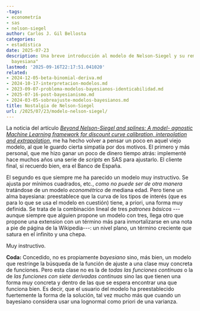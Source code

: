 ```yaml
---
-tags:
- econometría
- sas
- nelson-siegel
author: Carlos J. Gil Bellosta
categories:
- estadística
date: 2025-07-23
description: Una breve introducción al modelo de Nelson-Siegel y su remota "inspiración
  bayesiana"
lastmod: '2025-09-16T22:17:51.041020'
related:
- 2024-12-05-beta-binomial-deriva.md
- 2024-10-17-interpretacion-modelos.md
- 2023-09-07-problema-modelos-bayesianos-identicabilidad.md
- 2025-07-16-post-bayesianismo.md
- 2024-03-05-sobreajuste-modelos-bayesianos.md
title: Nostalgia de Nelson-Siegel
url: /2025/07/23/modelo-nelson-siegel/
---
```


La noticia del artículo [_Beyond Nelson-Siegel and splines: A model- agnostic Machine Learning framework for discount curve calibration, interpolation and extrapolation_](https://www.researchgate.net/publication/392507059_Beyond_Nelson-Siegel_and_splines_A_model-_agnostic_Machine_Learning_framework_for_discount_curve_calibration_interpolation_and_extrapolation), me ha hecho volver a pensar un poco en aquel viejo modelo, al que le guardo cierta simpatía por dos motivos. El primero y más personal, que me hizo ganar un poco de dinero tiempo atrás: implementé hace muchos años una serie de _scripts_ en SAS para ajustarlo. El cliente final, si recuerdo bien, era el Banco de España.

El segundo es que siempre me ha parecido un modelo muy instructivo. Se ajusta por mínimos cuadrados, etc., _como no puede ser de otra manera_ tratándose de un modelo _econométrico_ de mediana edad. Pero tiene un alma bayesiana: preestablece que la curva de los tipos de interés (que es para lo que se usa el modelo en cuestión) tiene, a priori, una forma muy definida. Se trata de la combinación lineal de tres _patrones básicos_ ---aunque siempre que alguien propone un modelo con tres, llega otro que propone una extension con un término más para inmortalizarse en una nota a pie de página de la Wikipedia---: un nivel plano, un término creciente que satura en el infinito y una chepa.

Muy instructivo.

**Coda:** Concedido, no es propiamente _bayesiano_ sino, más bien, un modelo que restringe la búsqueda de la función de ajuste a una clase muy concreta de funciones. Pero esta clase no es la de _todas las funciones continuas_ o la de _las funciones con siete derivadas continuas_ sino las que tienen una forma muy concreta y dentro de las que se espera encontrar una que funciona bien. Es decir, que el usuario del modelo ha preestablecido fuertemente la forma de la solución, tal vez mucho más que cuando un bayesiano considera usar una lognormal como priori de una varianza.